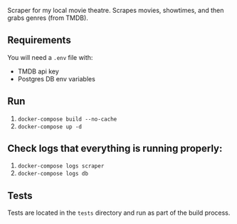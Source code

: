 Scraper for my local movie theatre. Scrapes movies, showtimes, and then grabs genres (from TMDB).

## Requirements
You will need a `.env` file with:
- TMDB api key
- Postgres DB env variables

## Run
1. `docker-compose build --no-cache`
2. `docker-compose up -d`

## Check logs that everything is running properly:
1. `docker-compose logs scraper`
2. `docker-compose logs db`

## Tests
Tests are located in the `tests` directory and run as part of the build process.